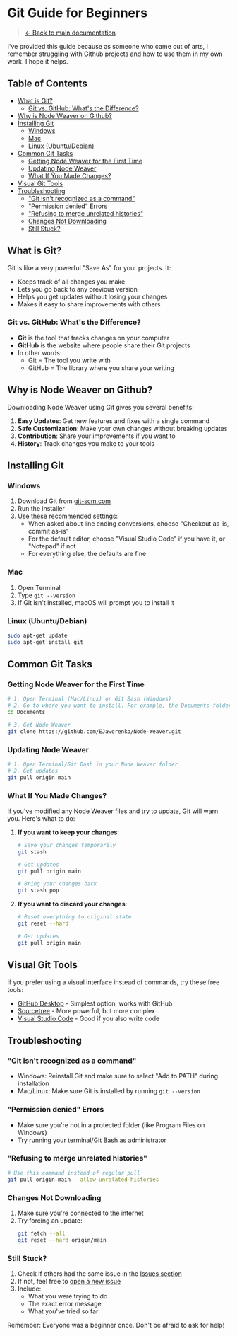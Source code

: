 <!-- omit in toc -->
# Git Guide for Beginners

> [← Back to main documentation](../README.md)

I've provided this guide because as someone who came out of arts, I remember struggling with Github projects and how to use them in my own work. I hope it helps.

<!-- omit in toc -->
## Table of Contents
- [What is Git?](#what-is-git)
  - [Git vs. GitHub: What's the Difference?](#git-vs-github-whats-the-difference)
- [Why is Node Weaver on Github?](#why-is-node-weaver-on-github)
- [Installing Git](#installing-git)
  - [Windows](#windows)
  - [Mac](#mac)
  - [Linux (Ubuntu/Debian)](#linux-ubuntudebian)
- [Common Git Tasks](#common-git-tasks)
  - [Getting Node Weaver for the First Time](#getting-node-weaver-for-the-first-time)
  - [Updating Node Weaver](#updating-node-weaver)
  - [What If You Made Changes?](#what-if-you-made-changes)
- [Visual Git Tools](#visual-git-tools)
- [Troubleshooting](#troubleshooting)
  - ["Git isn't recognized as a command"](#git-isnt-recognized-as-a-command)
  - ["Permission denied" Errors](#permission-denied-errors)
  - ["Refusing to merge unrelated histories"](#refusing-to-merge-unrelated-histories)
  - [Changes Not Downloading](#changes-not-downloading)
  - [Still Stuck?](#still-stuck)

## What is Git?

Git is like a very powerful "Save As" for your projects. It:
- Keeps track of all changes you make
- Lets you go back to any previous version
- Helps you get updates without losing your changes
- Makes it easy to share improvements with others

### Git vs. GitHub: What's the Difference?
- **Git** is the tool that tracks changes on your computer
- **GitHub** is the website where people share their Git projects
- In other words:
  - Git = The tool you write with
  - GitHub = The library where you share your writing

## Why is Node Weaver on Github?

Downloading Node Weaver using Git gives you several benefits:
1. **Easy Updates**: Get new features and fixes with a single command
2. **Safe Customization**: Make your own changes without breaking updates
3. **Contribution**: Share your improvements if you want to
4. **History**: Track changes you make to your tools

## Installing Git

### Windows
1. Download Git from [git-scm.com](https://git-scm.com/download/windows)
2. Run the installer
3. Use these recommended settings:
   - When asked about line ending conversions, choose "Checkout as-is, commit as-is"
   - For the default editor, choose "Visual Studio Code" if you have it, or "Notepad" if not
   - For everything else, the defaults are fine

### Mac
1. Open Terminal
2. Type `git --version`
3. If Git isn't installed, macOS will prompt you to install it

### Linux (Ubuntu/Debian)
```bash
sudo apt-get update
sudo apt-get install git
```

## Common Git Tasks

### Getting Node Weaver for the First Time
```bash
# 1. Open Terminal (Mac/Linux) or Git Bash (Windows)
# 2. Go to where you want to install. For example, the Documents folder
cd Documents

# 3. Get Node Weaver
git clone https://github.com/EJaworenko/Node-Weaver.git
```

### Updating Node Weaver
```bash
# 1. Open Terminal/Git Bash in your Node Weaver folder
# 2. Get updates
git pull origin main
```

### What If You Made Changes?
If you've modified any Node Weaver files and try to update, Git will warn you. Here's what to do:

1. **If you want to keep your changes**:
   ```bash
   # Save your changes temporarily
   git stash

   # Get updates
   git pull origin main

   # Bring your changes back
   git stash pop
   ```

2. **If you want to discard your changes**:
   ```bash
   # Reset everything to original state
   git reset --hard

   # Get updates
   git pull origin main
   ```

## Visual Git Tools

If you prefer using a visual interface instead of commands, try these free tools:
- [GitHub Desktop](https://desktop.github.com/) - Simplest option, works with GitHub
- [Sourcetree](https://www.sourcetreeapp.com/) - More powerful, but more complex
- [Visual Studio Code](https://code.visualstudio.com/) - Good if you also write code

## Troubleshooting

### "Git isn't recognized as a command"
- Windows: Reinstall Git and make sure to select "Add to PATH" during installation
- Mac/Linux: Make sure Git is installed by running `git --version`

### "Permission denied" Errors
- Make sure you're not in a protected folder (like Program Files on Windows)
- Try running your terminal/Git Bash as administrator

### "Refusing to merge unrelated histories"
```bash
# Use this command instead of regular pull
git pull origin main --allow-unrelated-histories
```

### Changes Not Downloading
1. Make sure you're connected to the internet
2. Try forcing an update:
   ```bash
   git fetch --all
   git reset --hard origin/main
   ```

### Still Stuck?
1. Check if others had the same issue in the [Issues section](https://github.com/EJaworenko/Node-Weaver/issues)
2. If not, feel free to [open a new issue](https://github.com/EJaworenko/Node-Weaver/issues/new)
3. Include:
   - What you were trying to do
   - The exact error message
   - What you've tried so far

Remember: Everyone was a beginner once. Don't be afraid to ask for help!